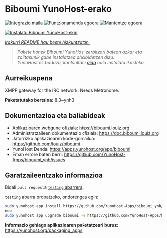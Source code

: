 <!--
Ohart ongi: README hau automatikoki sortu da <https://github.com/YunoHost/apps/tree/master/tools/readme_generator>ri esker
EZ editatu eskuz.
-->

# Biboumi YunoHost-erako

[![Integrazio maila](https://dash.yunohost.org/integration/biboumi.svg)](https://ci-apps.yunohost.org/ci/apps/biboumi/) ![Funtzionamendu egoera](https://ci-apps.yunohost.org/ci/badges/biboumi.status.svg) ![Mantentze egoera](https://ci-apps.yunohost.org/ci/badges/biboumi.maintain.svg)

[![Instalatu Biboumi YunoHost-ekin](https://install-app.yunohost.org/install-with-yunohost.svg)](https://install-app.yunohost.org/?app=biboumi)

*[Irakurri README hau beste hizkuntzatan.](./ALL_README.md)*

> *Pakete honek Biboumi YunoHost zerbitzari batean azkar eta zailtasunik gabe instalatzea ahalbidetzen dizu.*  
> *YunoHost ez baduzu, kontsultatu [gida](https://yunohost.org/install) nola instalatu ikasteko.*

## Aurreikuspena

XMPP gateway for the IRC network. Needs Metronome.


**Paketatutako bertsioa:** 8.3~ynh3
## Dokumentazioa eta baliabideak

- Aplikazioaren webgune ofiziala: <https://biboumi.louiz.org>
- Administratzaileen dokumentazio ofiziala: <https://doc.biboumi.louiz.org>
- Jatorrizko aplikazioaren kode-gordailua: <https://github.com/louiz/biboumi>
- YunoHost Denda: <https://apps.yunohost.org/app/biboumi>
- Eman errore baten berri: <https://github.com/YunoHost-Apps/biboumi_ynh/issues>

## Garatzaileentzako informazioa

Bidali `pull request`a [`testing` abarrera](https://github.com/YunoHost-Apps/biboumi_ynh/tree/testing).

`testing` abarra probatzeko, ondorengoa egin:

```bash
sudo yunohost app install https://github.com/YunoHost-Apps/biboumi_ynh/tree/testing --debug
edo
sudo yunohost app upgrade biboumi -u https://github.com/YunoHost-Apps/biboumi_ynh/tree/testing --debug
```

**Informazio gehiago aplikazioaren paketatzeari buruz:** <https://yunohost.org/packaging_apps>
